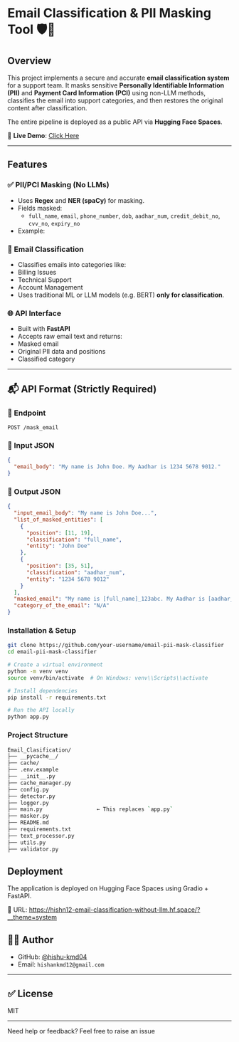 # Email Classification & PII Masking Tool 🛡️📧

## Overview

This project implements a secure and accurate **email classification system** for a support team. It masks sensitive **Personally Identifiable Information (PII)** and **Payment Card Information (PCI)** using non-LLM methods, classifies the email into support categories, and then restores the original content after classification.

The entire pipeline is deployed as a public API via **Hugging Face Spaces**.

🚀 **Live Demo**: [Click Here](https://hishn12-email-classification-without-llm.hf.space/?__theme=system)

---

## Features

### ✅ PII/PCI Masking (No LLMs)
- Uses **Regex** and **NER (spaCy)** for masking.
- Fields masked:
  - `full_name`, `email`, `phone_number`, `dob`, `aadhar_num`, `credit_debit_no`, `cvv_no`, `expiry_no`
- Example:



### 🧠 Email Classification
- Classifies emails into categories like:
- Billing Issues
- Technical Support
- Account Management
- Uses traditional ML or LLM models (e.g. BERT) **only for classification**.

### 🌐 API Interface
- Built with **FastAPI**
- Accepts raw email text and returns:
- Masked email
- Original PII data and positions
- Classified category

---

## 📬 API Format (Strictly Required)

### 🔸 Endpoint
```
POST /mask_email
```

### 🔸 Input JSON
```json
{
  "email_body": "My name is John Doe. My Aadhar is 1234 5678 9012."
}
```

### 🔸 Output JSON
```json
{
  "input_email_body": "My name is John Doe...",
  "list_of_masked_entities": [
    {
      "position": [11, 19],
      "classification": "full_name",
      "entity": "John Doe"
    },
    {
      "position": [35, 51],
      "classification": "aadhar_num",
      "entity": "1234 5678 9012"
    }
  ],
  "masked_email": "My name is [full_name]_123abc. My Aadhar is [aadhar_num]_456def.",
  "category_of_the_email": "N/A"
}
```

### Installation & Setup
``` bash
git clone https://github.com/your-username/email-pii-mask-classifier
cd email-pii-mask-classifier

# Create a virtual environment
python -m venv venv
source venv/bin/activate  # On Windows: venv\\Scripts\\activate

# Install dependencies
pip install -r requirements.txt

# Run the API locally
python app.py
```

### Project Structure
```bash
Email_Clasification/
├── __pycache__/
├── cache/
├── .env.example
├── __init__.py
├── cache_manager.py
├── config.py
├── detector.py
├── logger.py
├── main.py                 ← This replaces `app.py`
├── masker.py
├── README.md
├── requirements.txt
├── text_processor.py
├── utils.py               
├── validator.py

```

## Deployment
The application is deployed on Hugging Face Spaces using Gradio + FastAPI.

📡 URL: https://hishn12-email-classification-without-llm.hf.space/?__theme=system

## 👨‍💻 Author
- GitHub: [@hishu-kmd04](https://github.com/hishu-kmd04)
- Email: `hishankmd12@gmail.com`

---

## ✅ License
MIT

---

Need help or feedback? Feel free to raise an issue



